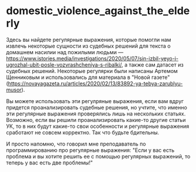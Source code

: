 # domestic_violence_against_the_elderly

Здесь вы найдете регулярные выражения, которые помогли нам извлечь некоторые сущности из судебных решений для текста о домашнем насилии над пожилыми людьми — https://www.istories.media/investigations/2020/05/07/sin-izbil-yeyo-i-ugrozhal-ubit-posle-vozvrashcheniya-s-ribalki/, а также сам датасет из судебных решений. Некоторые регулярки были написаны Артемом Щенниковым и использовались для материала в "Новой газете" (https://novayagazeta.ru/articles/2020/02/13/83892-ya-tebya-zarublyu-musor). 

Вы можете использовать эти регулряные выражения, если вам вдруг придется проанализировать судебные решения, но учтите, что именно эти регулярные выражения проверялись лишь на нескольких статьях. Возможно, если вы решили проанализировать какие-то другие статьи УК, то в них будут какие-то свои особенности и регулярные выражения сработают не совсем корректно. Так что будьте бдительны. 

И просто напомню, что говорил мне преподаватель по программированию про регулярные выражения: "Если у вас есть проблема и вы хотите решить ее с помощью регулярных выражений, то теперь у вас есть две проблемы!"
